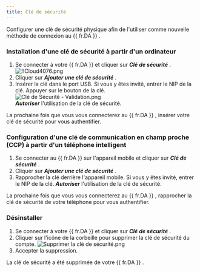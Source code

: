 ```yaml
---
title: Clé de sécurité
---
```

Configurer une clé de sécurité physique afin de l'utiliser comme nouvelle méthode de connexion au {{ fr.DA }} . 

### Installation d'une clé de sécurité à partir d'un ordinateur 

1. Se connecter à votre {{ fr.DA }} et cliquer sur ***Clé de sécurité*** .  
![!!Cloud4076.png](/img/fr/cloud/Cloud4076.png) 
1. Cliquer sur ***Ajouter une clé de sécurité*** . 
1. Insérer la clé dans le port USB. Si vous y êtes invité, entrer le NIP de la clé. Appuyer sur le bouton de la clé.  
![Clé de Sécurité - Validation.png](/img/fr/cloud/Cloud4019.png)  
***Autoriser*** l'utilisation de la clé de sécurité.  

La prochaine fois que vous vous connecterez au {{ fr.DA }} , insérer votre clé de sécurité pour vous authentifier. 

### Configuration d'une clé de communication en champ proche (CCP) à partir d'un téléphone intelligent 

1. Se connecter au {{ fr.DA }} sur l'appareil mobile et cliquer sur ***Clé de sécurité*** . 
1. Cliquer sur ***Ajouter une clé de sécurité*** . 
1. Rapprocher la clé derrière l'appareil mobile. Si vous y êtes invité, entrer le NIP de la clé. 
***Autoriser*** l'utilisation de la clé de sécurité.  

La prochaine fois que vous vous connecterez au {{ fr.DA }} , rapprocher la clé de sécurité de votre téléphone pour vous authentifier. 

### Désinstaller 

1. Se connecter à votre {{ fr.DA }} et cliquer sur ***Clé de sécurité*** . 
1. Cliquer sur l'icône de la corbeille pour supprimer la clé de sécurité du compte. 
![Supprimer la clé de sécurité.png](/img/fr/cloud/Cloud4018.png)
1. Accepter la suppression.  

La clé de sécurité a été supprimée de votre {{ fr.DA }} . 

